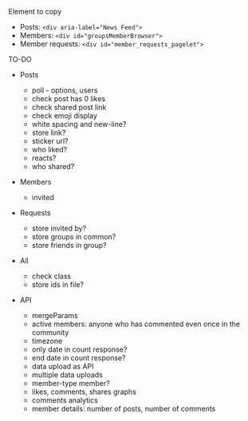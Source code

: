 Element to copy
- Posts: `<div aria-label="News Feed">`
- Members: `<div id="groupsMemberBrowser">`
- Member requests: `<div id="member_requests_pagelet">`

TO-DO

- Posts
  - poll - options, users
  - check post has 0 likes
  - check shared post link
  - check emoji display
  - white spacing and new-line?
  - store link?
  - sticker url?
  - who liked?
  - reacts?
  - who shared?

- Members
  - invited

- Requests
  - store invited by?
  - store groups in common?
  - store friends in group?

- All
  - check class
  - store ids in file?

- API
  - mergeParams
  - active members: anyone who has commented even once in the community
  - timezone
  - only date in count response?
  - end date in count response?
  - data upload as API
  - multiple data uploads
  - member-type member?
  - likes, comments, shares graphs
  - comments analytics
  - member details: number of posts, number of comments
